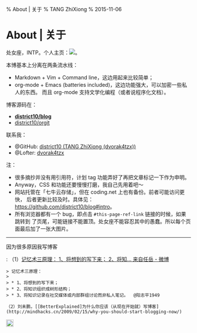 % About | 关于
% TANG ZhiXiong
% 2015-11-06

About | 关于
============

<!-- 主站是 qiniu，coding 是镜像！-->

处女座，INTP。个人主页：[![](tangzhixiong.svg)](http://tangzhixiong.com)。

本博基本上分离在两条流水线：

  - Markdown + Vim + Command line，这边用起来比较简单；
  - org-mode + Emacs (batteries included)，这边功能强大，可以加密一些私人的东西。
    而且 org-mode 支持文学化编程（或者说程序化文档）。

博客源码在：

  - **[district10/blog](https://github.com/district10/blog)**
  - [district10/orgit](https://github.com/district10/orgit)

联系我：

  - @GitHub: [district10 (TANG ZhiXiong (dvorak4tzx))](https://github.com/district10)
  - @Lofter: [dvorak4tzx](http://dvorak4tzx.lofter.com/)

注：

  - 很多摘抄并没有用引用符，计划 tag 功能弄好了再把文章标记一下作为申明。
  - Anyway，CSS 和功能还要慢慢打磨，我自己先用着吧～
  - 网站托管在「七牛云存储」，但在 coding.net 上也有备份。前者可能访问更快，
    后者更新比较及时。具体见：<https://github.com/district10/blog#intro>。
  - 所有浏览器都有一个 bug，即点击 `#this-page-ref-link` 链接的时候，如果跳转到
    了页尾，可能链接不能置顶。处女座不能容忍其中的愚蠢。所以每个页面最后加了一张大图片。

---

因为很多原因我写博客

:   （1）[记忆术三原理：
    1、将想到的写下来；
    2、将知... 来自任岳 - 微博](http://weibo.com/1664910444/Biy24h2m9?type=comment)

    > 记忆术三原理：
    >
    > * 1、将想到的写下来；
    > * 2、将知识组织成树形结构；
    > * 3、将知识记录在社交媒体或内部群组讨论而非私人笔记。  @阳志平1949

    （2）刘未鹏，[[BetterExplained]为什么你应该（从现在开始就）写博客](http://mindhacks.cn/2009/02/15/why-you-should-start-blogging-now/)

<!-- Notes
![Mathematics is the only truly universal language.](http://gnat.qiniudn.com/jodie-foster-math.png)
![Octocat: Adventure Cat](http://gnat-tang-shared-image.qiniudn.com/octocat/adventure-cat.png)
![Kimonotocat](http://gnat-tang-shared-image.qiniudn.com/octocat/kimonotocat.png)
学好数学、英语、计算机。

pre.code:                        80 chars
small.pre.code:                 100 chars
small.small.pre.code:           120 chars
small.small.small.pre.code:     140 chars

TODO:
    - perl: bib->md

notes.md

    [title1](url1)

    :   note11

        note12

    [title2](url2)

    [title3](url3)

    ---

    misc notes

    ---

    [title4](url4)

reads.md

    not needed.


reads.html

    * [title](url) tags

- [ ] 优化 CSS
- [ ] 把自己原来的文章慢慢都放到这个 blog 上
- [ ] ~~安利！~~
- [ ] [zenorocha/clipboard.js: Modern copy to clipboard. No Flash. Just
      2kb](https://github.com/zenorocha/clipboard.js/)
- [ ] [chunksnbits/jquery-quickfit: A quick and dirty approach to fitting text
      into its surrounding container.](https://github.com/chunksnbits/jquery-quickfit)
- [ ] [Sitemap提交工具_站长资讯_百度站长平台](http://zhanzhang.baidu.com/wiki/44), sitemap.txt, sitemap.xml
- [ ] [Controlling Crawling and Indexing  |  Webmasters  |  Google Developers](https://developers.google.com/webmasters/control-crawl-index/)

% Reads | 斋读
% TANG ZhiXiong
% 2015-12-07

Reads | 斋读
============
__

-->

<a id="cc" rel="license"
           href="http://creativecommons.org/licenses/by-nc-sa/3.0/deed.zh">
<img title="知识共享许可协议" style="border-width: 0px; vertical-align: middle; display: inline; "
    src="cc-80x15.png"
    original="http://i.creativecommons.org/l/by-nc-sa/3.0/80x15.png"
    height="20px;">
</a>
